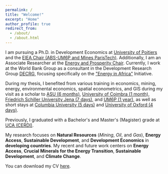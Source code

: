 ```yaml
---
permalink: /
title: "Welcome!"
excerpt: "Home"
author_profile: true
redirect_from: 
  - /about/
  - /about.html
---
```



I am pursuing a Ph.D. in Development Economics at [University of Poitiers](https://www.univ-poitiers.fr/) and the [EIEA Chair (ABS-UM6P and Mines ParisTech)](https://www.linkedin.com/company/eiea-um6p/). Additionally, I am an Associate Researcher at the [Energy and Prosperity Chair](http://www.chair-energy-prosperity.org/en/category/research-fellows-1/mboundor-diouf-en/). Currently, I work at the World Bank Group as a consultant in the Development Research Group [DECRG](https://www.worldbank.org/en/about/unit/unit-dec/research), focusing specifically on the ["Energy in Africa"](https://www.worldbank.org/en/about/unit/unit-dec/research/initiatives#7) Initiative.

During my thesis, I benefited from various training in economics, mining, energy, environmental economics, spatial econometrics, and GIS during my visit as a scholar to [ASU (6 months)](https://www.asu.edu/), [University of Coimbra (1 month)](https://www.uc.pt/en/), [Friedrich Schiller University Jena (7 days)](https://www.uni-jena.de/en), and [UM6P (1 year)](https://www.um6p.ma/), as well as short stays at [Columbia University (5 days)](https://www.columbia.edu/) and [University of Oxford (4 days)](https://www.ox.ac.uk/).

Previously, I graduated with a Bachelor's and Master's (Magister) grade at [UCA (CERDI)](https://cerdi.uca.fr/#/admin).

My research focuses on **Natural Resources** (*Mining*, *Oil*, and *Gas*), **Energy Access**, **Sustainable Development**, and **Development Economics** in **developing countries**.
My recent and future work centers on **Energy Access**, **Crucial Minerals for the Energy Transition**, **Sustainable Development**, and **Climate Change**.

You can download my CV [here](https://drive.google.com/file/d/1KuljDoZGbJcLObVedaBzGZ4qOir40VFC/view?usp=sharing).






